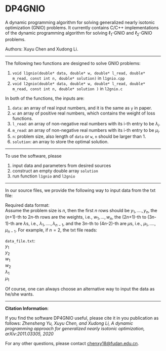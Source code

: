 # DP4GNIO
A dynamic programming algorithm for solving generalized nearly isotonic optimization (GNIO) problems.
It currently contains  C/C++ implementations of the dynamic programming algorithm for solving 
$\ell_1$-GNIO and $\ell_2$-GNIO problems.

Authors: Xuyu Chen and Xudong Li.





<!--
The DPGNIO softwares are C/C++ implementations of the dynamic programming algorithm (https://arxiv.org/pdf/2011.03305.pdf) designed for solvinng l1-GNIO or l2-GNIO problems 
-->

------------------------------------------------------------------------------------------------
The following two functions are designed to solve GNIO problems: 
1. `void l1gnio(double* data, double* w, double* l_read, double* m_read, const int n, double* solution)` in `l1gnio.cpp`
2. `void l2gnio(double* data, double* w, double* l_read, double* m_read, const int n, double* solution )` in `l2gnio.c`


In both of the functions, the inputs are:
1. `data`: an array of real input numbers, and it is the same as `y` in paper. <br>
2. `w`: an array of positive real numbers, which contains the weight of loss functions. <br>
3. `l_read`: an array of non-negative real numbers with its i-th entry to be $\lambda_i$. <br>
4. `m_read`: an array of non-negative real numbers with its i-th entry to be $\mu_i$. <br>  
5. `n`: problem size, also length of `data` or `w`, `n` should be larger than 1.<br>
6. `solution`: an array to store the optimal solution.

-----------------------------------------------------------------------------------------------
To use the software, please


1. input data and parameters from desired sources
2. construct an empty double array `solution` 
3. run function `l1gnio` and `l2gnio`


-------------------------------------------------------------------------------------------------
In our source files, we provide the following way to input data from the txt file:

Required data format: <br>
Assume the problem size is $n$, then the first $n$ rows should be $y_1,....,y_n$, the ($n$+1)-th to 2$n$-th rows are the weights, i.e., $w_1,...,w_n$, the (2$n$+1)-th to (3$n$-1)-th are $\lambda$s, i.e., $\lambda_1,....,\lambda_{n-1}$, and the 3$n$-th to (4$n$-2)-th are $\mu$s, i.e., $\mu_1,....,\mu_{n-1}$. For example, if $n=2$, the txt file reads:

`data_file.txt`: <br>
$y_1$ <br>
$y_2$ <br>
$w_1$ <br>
$w_2$ <br>
$\lambda_1$<br>
$\mu_1$<br>


Of course, one can always choose an alternative way to input the data as he/she wants.


------------------------------------------------------------------------------------------------------

**Citation Information**:

If you find the software DP4GNIO
useful, please cite it in you publication as follows:
*Zhensheng Yu, Xuyu Chen, and Xudong Li, A dynamic programming approach for generalized nearly isotonic optimization, arXiv:2011.03305, 2020*


For any other questions, please contact chenxy18@fudan.edu.cn. 

